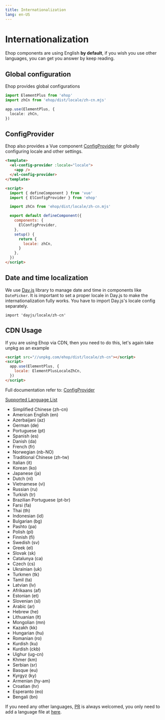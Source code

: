 ```yaml
---
title: Internationalization
lang: en-US
---
```


# Internationalization

Ehop components are using English **by default**, if you wish you use other
languages, you can get you answer by keep reading.

## Global configuration

Ehop provides global configurations

```typescript
import ElementPlus from 'ehop'
import zhCn from 'ehop/dist/locale/zh-cn.mjs'

app.use(ElementPlus, {
  locale: zhCn,
})
```

## ConfigProvider

Ehop also provides a Vue component [ConfigProvider](/en-US/component/config-provider)
for globally configuring locale and other settings.

```html
<template>
  <el-config-provider :locale="locale">
    <app />
  </el-config-provider>
</template>

<script>
  import { defineComponent } from 'vue'
  import { ElConfigProvider } from 'ehop'

  import zhCn from 'ehop/dist/locale/zh-cn.mjs'

  export default defineComponent({
    components: {
      ElConfigProvider,
    },
    setup() {
      return {
        locale: zhCn,
      }
    },
  })
</script>
```

## Date and time localization

We use [Day.js](https://day.js.org/docs/en/i18n/i18n) library to manage date and time in components like `DatePicker`. It is important to set a proper locale in Day.js to make the internationalization fully works. You have to import Day.js's locale config separately.

```
import 'dayjs/locale/zh-cn'
```

## CDN Usage

If you are using Ehop via CDN, then you need to do this, let's again take
unpkg as an example

```html
<script src="//unpkg.com/ehop/dist/locale/zh-cn"></script>
<script>
  app.use(ElementPlus, {
    locale: ElementPlusLocaleZhCn,
  })
</script>
```

Full documentation refer to: [ConfigProvider](/en-US/component/config-provider)

[Supported Language List](https://github.com/ehop/ehop/tree/dev/packages/locale/lang)

<ul class="language-list">
  <li>Simplified Chinese (zh-cn)</li>
  <li>American English (en)</li>
  <li>Azerbaijani (az)</li>
  <li>German (de)</li>
  <li>Portuguese (pt)</li>
  <li>Spanish (es)</li>
  <li>Danish (da)</li>
  <li>French (fr)</li>
  <li>Norwegian (nb-NO)</li>
  <li>Traditional Chinese (zh-tw)</li>
  <li>Italian (it)</li>
  <li>Korean (ko)</li>
  <li>Japanese (ja)</li>
  <li>Dutch (nl)</li>
  <li>Vietnamese (vi)</li>
  <li>Russian (ru)</li>
  <li>Turkish (tr)</li>
  <li>Brazilian Portuguese (pt-br)</li>
  <li>Farsi (fa)</li>
  <li>Thai (th)</li>
  <li>Indonesian (id)</li>
  <li>Bulgarian (bg)</li>
  <li>Pashto (pa)</li>
  <li>Polish (pl)</li>
  <li>Finnish (fi)</li>
  <li>Swedish (sv)</li>
  <li>Greek (el)</li>
  <li>Slovak (sk)</li>
  <li>Catalunya (ca)</li>
  <li>Czech (cs)</li>
  <li>Ukrainian (uk)</li>
  <li>Turkmen (tk)</li>
  <li>Tamil (ta)</li>
  <li>Latvian (lv)</li>
  <li>Afrikaans (af)</li>
  <li>Estonian (et)</li>
  <li>Slovenian (sl)</li>
  <li>Arabic (ar)</li>
  <li>Hebrew (he)</li>
  <li>Lithuanian (lt)</li>
  <li>Mongolian (mn)</li>
  <li>Kazakh (kk)</li>
  <li>Hungarian (hu)</li>
  <li>Romanian (ro)</li>
  <li>Kurdish (ku)</li>
  <li>Kurdish (ckb)</li>
  <li>Uighur (ug-cn)</li>
  <li>Khmer (km)</li>
  <li>Serbian (sr)</li>
  <li>Basque (eu)</li>
  <li>Kyrgyz (ky)</li>
  <li>Armenian (hy-am)</li>
  <li>Croatian (hr)</li>
  <li>Esperanto (eo)</li>
  <li>Bengali (bn)</li>
</ul>

If you need any other languages, [PR](https://github.com/ehop/ehop/pulls)
is always welcomed, you only need to add a language file at
[here](https://github.com/ehop/ehop/tree/dev/packages/locale/lang).

<style>
  .language-list {
    list-style: disc
  }
</style>
